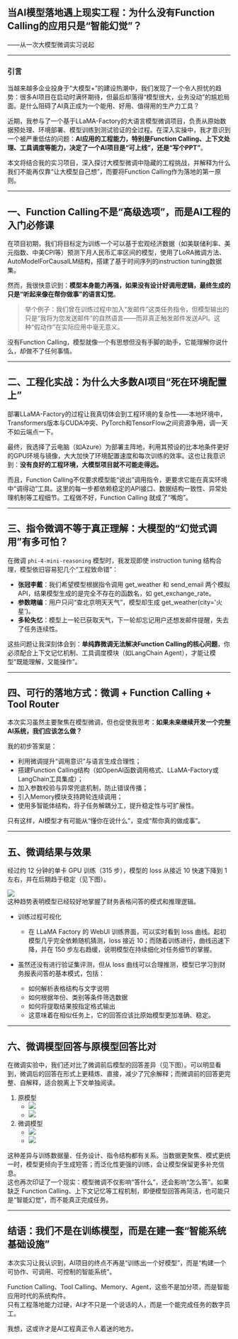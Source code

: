 ## 当AI模型落地遇上现实工程：为什么没有Function Calling的应用只是“智能幻觉”？

——从一次大模型微调实习说起

* * *

### 引言

当越来越多企业投身于“大模型+”的建设热潮中，我们发现了一个令人担忧的趋势：很多AI项目在启动时满怀期待，但最后却落得“模型很大，业务没动”的尴尬局面。是什么阻碍了AI真正成为一个能用、好用、值得用的生产力工具？

近期，我参与了一个基于LLaMA-Factory的大语言模型微调项目，负责从原始数据预处理、环境部署、模型训练到测试验证的全过程。在深入实操中，我才意识到一个被严重低估的问题：**AI应用的工程能力，特别是Function Calling、上下文处理、工具调度等能力，决定了一个AI项目是“可上线”，还是“写个PPT”**。

本文将结合我的实习项目，深入探讨大模型微调中隐藏的工程挑战，并解释为什么我们不能再仅靠“让大模型自己想”，而要将Function Calling作为落地的第一原则。

* * *

## 一、Function Calling不是“高级选项”，而是AI工程的入门必修课

在项目初期，我们将目标定为训练一个可以基于宏观经济数据（如美联储利率、美元指数、中美CPI等）预测下月人民币汇率区间的模型，使用了LoRA微调方法、AutoModelForCausalLM结构，搭建了基于时间序列的instruction tuning数据集。

然而，我很快意识到：**模型本身能力再强，如果没有设计好调用逻辑，最终生成的只是“听起来像在帮你做事”的语言幻觉**。

> 举个例子：我们曾在训练过程中加入“发邮件”这类任务指令，但模型输出的只是“我将为您发送邮件”的自然语言——而非真正触发邮件发送API。这种“假动作”在实际应用中毫无意义。

没有Function Calling，模型就像一个有思想但没有手脚的助手，它能理解你说什么，却做不了任何事情。

* * *

## 二、工程化实战：为什么大多数AI项目“死在环境配置上”

部署LLaMA-Factory的过程让我真切体会到工程环境的复杂性——本地环境中，Transformers版本与CUDA冲突、PyTorch和TensorFlow之间资源争用，调一天不如云端点一下。

最终，我选择了云电脑（如Azure）为部署主阵地，利用其预设的比本地条件更好的GPU环境与镜像，大大加快了环境配置速度和每次训练的效率。这也让我意识到：**没有良好的工程环境，大模型项目就不可能走得远。**

而且，Function Calling不仅要求模型能“说出”调用指令，更要求它能在真实环境中“调得动”工具。这里的每一步都依赖稳定的API接口、数据结构一致性、异常处理机制等工程细节。工程做不好，Function Calling 就成了“嘴炮”。

* * *

## 三、指令微调不等于真正理解：大模型的“幻觉式调用”有多可怕？

在微调 `phi-4-mini-reasoning` 模型时，我发现即使 instruction tuning 结构合理，模型依旧容易犯几个“工程致命错”：

- **张冠李戴**：我们希望模型根据指令调用 get\_weather 和 send\_email 两个模拟API，结果模型生成的是完全不存在的函数名，如 get\_exchange\_rate。
- **参数瞎编**：用户只问“查北京明天天气”，模型却生成 get\_weather(city='火星')。
- **多轮失忆**：模型上一轮已获取天气，下一轮却忘记用户还想发邮件提醒，失去了任务连续性。

这些问题让我深刻体会到：**单纯靠微调无法解决Function Calling的核心问题**，你必须配合上下文记忆机制、工具调度模块（如LangChain Agent），才能让模型“既能理解，又能操作”。

* * *

## 四、可行的落地方式：微调 + Function Calling + Tool Router

本次实习虽然主要聚焦在模型微调，但也促使我思考：**如果未来继续开发一个完整AI系统，我们应该怎么做？**

我的初步答案是：

- 利用微调提升“调用意识”与语言生成合理性；
- 搭建Function Calling结构（如OpenAI函数调用格式、LLaMA-Factory或LangChain工具集成）；
- 加入参数校验与异常兜底机制，防止错误传播；
- 引入Memory模块支持跨轮连续调用；
- 使用多智能体结构，将子任务解耦分工，提升稳定性与可扩展性。

只有这样，AI模型才有可能从“懂你在说什么”，变成“帮你真的做成事”。

* * *

## 五、微调结果与效果

经过约 12 分钟的单卡 GPU 训练（315 步），模型的 loss 从接近 10 快速下降到 1 左右，并在后期趋于稳定（见下图）。

![](Files/%E5%B1%8F%E5%B9%95%E6%88%AA%E5%9B%BE%202025-08-03%20235737.png)<br>
这种趋势表明模型已经较好地掌握了财务表格问答的模式和推理逻辑。

- 训练过程可视化
  - 在 LLaMA Factory 的 WebUI 训练界面，可以实时看到 loss 曲线。起初模型几乎完全依赖随机猜测，loss 接近 10；而随着训练进行，曲线迅速下降，并在 150 步左右趋缓，说明模型在持续细化对任务细节的掌握。
- 虽然还没有进行验证集评测，但从 loss 曲线可以合理推测，模型已学习到财务报表问答的基本模式，包括：

  - 如何解析表格结构与文字说明
  - 如何根据年份、类别等条件筛选数据
  - 如何将提取结果按指定格式输出
  - 这意味着在相似任务上，它的回答应该比原始模型更加准确、稳定。

* * *

## 六、微调模型回答与原模型回答比对

在微调实验中，我们还对比了微调前后模型的回答差异（见下图）。可以明显看到，微调后的回答在形式上更精炼、直接，减少了冗余解释；而微调前的回答更完整、自解释，适合脱离上下文单独阅读。  

1. 原模型
   - ![](Files/%E5%B1%8F%E5%B9%95%E6%88%AA%E5%9B%BE%202025-08-11%20170448.png)
   - ![](Files/%E5%B1%8F%E5%B9%95%E6%88%AA%E5%9B%BE%202025-08-11%20170542.png)
2. 微调模型
   - ![](Files/%E5%B1%8F%E5%B9%95%E6%88%AA%E5%9B%BE%202025-08-11%20170500.png)
   - ![](Files/%E5%B1%8F%E5%B9%95%E6%88%AA%E5%9B%BE%202025-08-11%20170600.png)

这种差异与训练数据量、任务设计、指令结构都有关系。当数据更聚焦、模式更统一时，模型更倾向于生成短答；而泛化性更强的训练，会让模型保留更多补充信息。  
这也再次印证了一个现实：模型微调不仅影响“答什么”，还会影响“怎么答”。如果缺乏 Function Calling、上下文记忆等工程机制，即便模型回答再简洁，也可能只是“智能幻觉”，而不能真正完成任务。

* * *

## 结语：我们不是在训练模型，而是在建一套“智能系统基础设施”

本次实习让我认识到，AI项目的终点不再是“训练出一个好模型”，而是“构建一个可协作、可调用、可控制的智能系统”。

Function Calling、Tool Calling、Memory、Agent，这些不是加分项，而是智能应用时代的系统构件。  
只有工程落地能力过硬，AI才不只是一个说话的人，而是一个能完成任务的数字员工。

我想，这或许才是AI工程真正令人着迷的地方。
